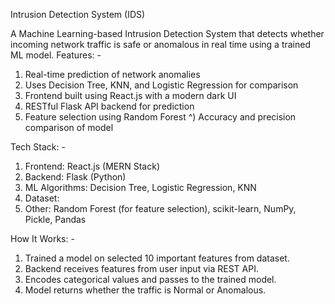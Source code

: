Intrusion Detection System (IDS)

A Machine Learning-based Intrusion Detection System that detects whether incoming network traffic is safe or anomalous in real time using a trained ML model.
Features: -
1)	Real-time prediction of network anomalies
2)	Uses Decision Tree, KNN, and Logistic Regression for comparison
3)	Frontend built using React.js with a modern dark UI
4)	RESTful Flask API backend for prediction
5)	Feature selection using Random Forest ^) Accuracy and precision comparison of model

Tech Stack: -
1)	Frontend: React.js (MERN Stack)
2)	Backend: Flask (Python)
3)	ML Algorithms: Decision Tree, Logistic Regression, KNN
4)	Dataset:
5)	Other:  Random Forest (for feature selection), scikit-learn, NumPy, Pickle, Pandas


How It Works: -

1)	Trained a model on selected 10 important features from dataset.
2)	Backend receives features from user input via REST API.
3)	Encodes categorical values and passes to the trained model.
4)	Model returns whether the traffic is Normal or Anomalous.

